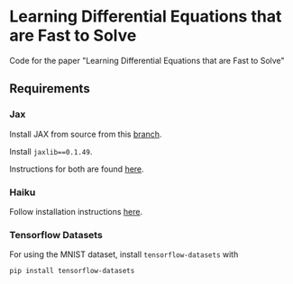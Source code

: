 # Learning Differential Equations that are Fast to Solve
Code for the paper "Learning Differential Equations that are Fast to Solve"

## Requirements

### Jax

Install JAX from source from this [branch](https://github.com/jacobjinkelly/jax/tree/fast-neural-ode).

Install `jaxlib==0.1.49`.

Instructions for both are found [here](https://github.com/google/jax).

### Haiku
Follow installation instructions [here](https://github.com/deepmind/dm-haiku).

### Tensorflow Datasets
For using the MNIST dataset, install `tensorflow-datasets` with
```
pip install tensorflow-datasets
```
